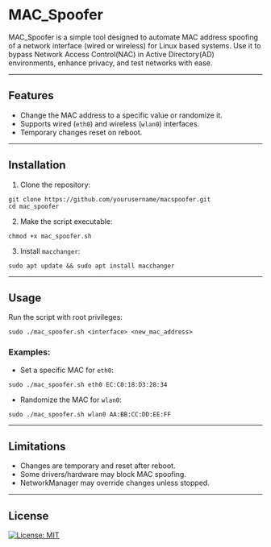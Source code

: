 # MAC_Spoofer


MAC_Spoofer is a simple tool designed to automate MAC address spoofing of a network interface (wired or wireless) for Linux based systems. Use it to bypass Network Access Control(NAC) in Active Directory(AD) environments, enhance privacy, and test networks with ease.

---

## Features
- Change the MAC address to a specific value or randomize it.
- Supports wired (`eth0`) and wireless (`wlan0`) interfaces.
- Temporary changes reset on reboot.

---

## Installation
1. Clone the repository:
```
git clone https://github.com/yourusername/macspoofer.git
cd mac_spoofer
```


2. Make the script executable:
```
chmod +x mac_spoofer.sh
```

3. Install `macchanger`:

```
sudo apt update && sudo apt install macchanger
```
---

## Usage
Run the script with root privileges:

```
sudo ./mac_spoofer.sh <interface> <new_mac_address>
```

### Examples:
- Set a specific MAC for `eth0`:
```
sudo ./mac_spoofer.sh eth0 EC:C0:18:D3:28:34
```

- Randomize the MAC for `wlan0`:
```
sudo ./mac_spoofer.sh wlan0 AA:BB:CC:DD:EE:FF
```

---

## Limitations
- Changes are temporary and reset after reboot.
- Some drivers/hardware may block MAC spoofing.
- NetworkManager may override changes unless stopped.

---

## License
[![License: MIT](https://img.shields.io/badge/License-MIT-yellow.svg)](LICENSE)
